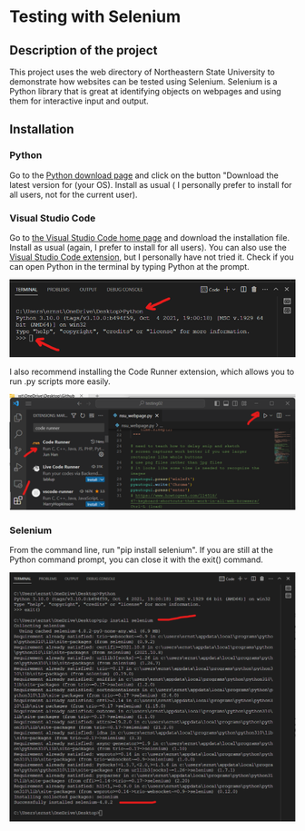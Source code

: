 # Testing with Selenium

## Description of the project
This project uses the web directory of Northeastern State University to demonstrate how websites can be tested using Selenium. Selenium is a Python library that is great at identifying objects on webpages and using them for interactive input and output. 

## Installation
### Python
Go to the [Python download page](https://www.python.org/downloads/) and click on the button "Download the latest version for (your OS). Install as usual ( I personally prefer to install for all users, not for the current user). 
### Visual Studio Code
Go to [the Visual Studio Code home page](https://code.visualstudio.com/) and download the installation file. Install as usual (again, I prefer to install for all users). You can also use the [Visual Studio Code extension](https://code.visualstudio.com/docs/python/python-tutorial), but I personally have not tried it. Check if you can open Python in the terminal by typing Python at the prompt.

![terminal](images/terminal.png)

I also recommend installing the Code Runner extension, which allows you to run .py scripts more easily. 

![code runner](images/code_runner.png)

### Selenium
From the command line, run "pip install selenium". If you are still at the Python command prompt, you can close it with the exit() command.

![install selenium](images/install_selenium.png)


